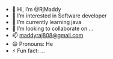 - 👋 Hi, I’m @RjMaddy
- 👀 I’m interested in Software developer
- 🌱 I’m currently learning java
- 💞️ I’m looking to collaborate on ...
- 📫 maddyraj808@gmail.com
- 😄 Pronouns: He
- ⚡ Fun fact: ...

<!---
RjMaddy/RjMaddy is a ✨ special ✨ repository because its `README.md` (this file) appears on your GitHub profile.
You can click the Preview link to take a look at your changes.
--->
